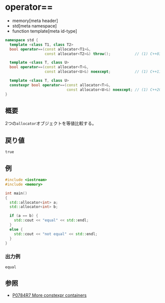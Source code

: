 # operator==
* memory[meta header]
* std[meta namespace]
* function template[meta id-type]

```cpp
namespace std {
  template <class T1, class T2>
  bool operator==(const allocator<T1>&,
                  const allocator<T2>&) throw();           // (1) C++03

  template <class T, class U>
  bool operator==(const allocator<T>&,
                  const allocator<U>&) noexcept;           // (1) C++11

  template <class T, class U>
  constexpr bool operator==(const allocator<T>&,
                            const allocator<U>&) noexcept; // (1) C++20
}
```

## 概要
2つの`allocator`オブジェクトを等値比較する。


## 戻り値
`true`


## 例
```cpp example
#include <iostream>
#include <memory>

int main()
{
  std::allocator<int> a;
  std::allocator<int> b;

  if (a == b) {
    std::cout << "equal" << std::endl;
  }
  else {
    std::cout << "not equal" << std::endl;
  }
}
```

### 出力例
```
equal
```


## 参照
- [P0784R7 More constexpr containers](http://www.open-std.org/jtc1/sc22/wg21/docs/papers/2019/p0784r7.html)
